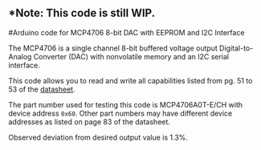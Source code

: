 *Note: This code is still WIP.
------------------------------

#Arduino code for MCP4706 8-bit DAC with EEPROM and I2C Interface

The MCP4706 is a single channel 8-bit buffered voltage output Digital-to-Analog Converter (DAC) with nonvolatile memory and an I2C serial interface.

This code allows you to read and write all capabilities listed from pg. 51 to 53 of the [datasheet](https://ww1.microchip.com/downloads/en/DeviceDoc/22272C.pdf).

The part number used for testing this code is MCP4706A0T-E/CH with device address `0x60`. Other part numbers may have different device addresses as listed on page 83 of the datasheet.

Observed deviation from desired output value is 1.3%.
